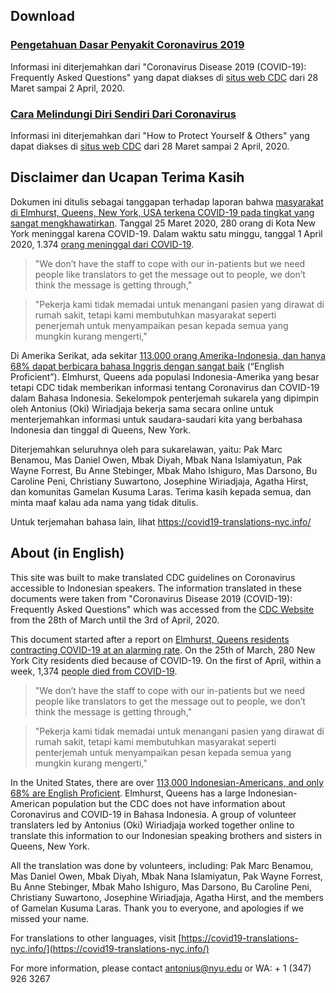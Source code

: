 ## Download
### [Pengetahuan Dasar Penyakit Coronavirus 2019](/assets/pdfs/Pengetahuan_Dasar_Penyakit_Coronavirus_2019.pdf)
Informasi ini diterjemahkan dari  "Coronavirus Disease 2019 (COVID-19): Frequently Asked Questions" yang dapat diakses di [situs web CDC](https://www.cdc.gov/coronavirus/2019-ncov/faq.html) dari 28 Maret sampai 2 April, 2020.

### [Cara Melindungi Diri Sendiri Dari Coronavirus](/assets/pdfs/Cara_Melindungi_Diri_Sendiri_Dari_Coronavirus.pdf)
Informasi ini diterjemahkan dari "How to Protect Yourself & Others" yang dapat diakses di [situs web CDC](https://www.cdc.gov/coronavirus/2019-ncov/prevent-getting-sick/prevention.html) dari 28 Maret sampai 2 April, 2020.

## Disclaimer dan Ucapan Terima Kasih

Dokumen ini ditulis sebagai tanggapan terhadap laporan bahwa [masyarakat di Elmhurst, Queens, New York, USA terkena COVID-19 pada tingkat yang sangat mengkhawatirkan](https://jacksonheightspost.com/doctor-elmhurst-residents-are-contracting-covid-19-at-an-alarming-rate). Tanggal 25 Maret 2020, 280 orang di Kota New York meninggal karena COVID-19. Dalam waktu satu minggu, tanggal 1 Aprìl 2020, 1.374 [orang meninggal dari COVID-19](https://www1.nyc.gov/site/doh/covid/covid-19-data.page).
>"We don’t have the staff to cope with our in-patients but we need people like translators to get the message out to people, we don’t think the message is getting through,"

>"Pekerja kami tidak memadai untuk menangani pasien yang  dirawat di rumah sakit, tetapi kami membutuhkan masyarakat seperti penerjemah untuk menyampaikan pesan kepada semua yang mungkin kurang mengerti,"

Di Amerika Serikat, ada sekitar [113.000 orang Amerika-Indonesia, dan hanya 68% dapat berbicara bahasa Inggris dengan sangat baik](https://www.pewsocialtrends.org/fact-sheet/asian-americans-indonesians-in-the-u-s/) (“English Proficient”). Elmhurst, Queens ada populasi Indonesia-Amerika yang besar tetapi CDC tidak memberikan informasi tentang Coronavirus dan COVID-19 dalam Bahasa Indonesia. Sekelompok penterjemah sukarela yang dipimpin oleh Antonius (Oki) Wiriadjaja bekerja sama secara online untuk menterjemahkan informasi untuk saudara-saudari kita yang berbahasa Indonesia dan tinggal di Queens, New York.

Diterjemahkan seluruhnya oleh para sukarelawan, yaitu: Pak Marc Benamou, Mas Daniel Owen, Mbak Diyah, Mbak Nana Islamiyatun, Pak Wayne Forrest, Bu Anne Stebinger, Mbak Maho Ishiguro, Mas Darsono, Bu Caroline Peni, Christiany Suwartono, Josephine Wiriadjaja, Agatha Hirst, dan komunitas Gamelan Kusuma Laras. Terima kasih kepada semua, dan minta maaf kalau ada nama yang tidak ditulis.

Untuk terjemahan bahasa lain, lihat https://covid19-translations-nyc.info/

## About (in English)
This site was built to make translated CDC guidelines on Coronavirus accessible to Indonesian speakers. The information translated in these documents were taken from "Coronavirus Disease 2019 (COVID-19): Frequently Asked Questions" which was accessed from the [CDC Website](https://www.cdc.gov/coronavirus/2019-ncov/faq.html) from the 28th of March until the 3rd of April, 2020.

This document started after a report on [Elmhurst, Queens residents contracting COVID-19 at an alarming rate](https://jacksonheightspost.com/doctor-elmhurst-residents-are-contracting-covid-19-at-an-alarming-rate). On the 25th of March, 280 New York City residents died because of COVID-19. On the first of April, within a week, 1,374 [people died from COVID-19](https://www1.nyc.gov/site/doh/covid/covid-19-data.page).
>"We don’t have the staff to cope with our in-patients but we need people like translators to get the message out to people, we don’t think the message is getting through,"

>"Pekerja kami tidak memadai untuk menangani pasien yang  dirawat di rumah sakit, tetapi kami membutuhkan masyarakat seperti penterjemah untuk menyampaikan pesan kepada semua yang mungkin kurang mengerti,"

In the United States, there are over [113,000 Indonesian-Americans, and only 68% are English Proficient](https://www.pewsocialtrends.org/fact-sheet/asian-americans-indonesians-in-the-u-s/). Elmhurst, Queens has a large Indonesian-American population but the CDC does not have information about Coronavirus and COVID-19 in Bahasa Indonesia. A group of volunteer translaters led by Antonius (Oki) Wiriadjaja worked together online to translate this information to our Indonesian speaking brothers and sisters in Queens, New York.

All the translation was done by volunteers, including: Pak Marc Benamou, Mas Daniel Owen, Mbak Diyah, Mbak Nana Islamiyatun, Pak Wayne Forrest, Bu Anne Stebinger, Mbak Maho Ishiguro, Mas Darsono, Bu Caroline Peni, Christiany Suwartono, Josephine Wiriadjaja, Agatha Hirst, and the members of Gamelan Kusuma Laras. Thank you to everyone, and apologies if we missed your name.

For translations to other languages, visit [https://covid19-translations-nyc.info/](https://covid19-translations-nyc.info/)

For more information, please contact [antonius@nyu.edu](mailto:antonius@nyu.edu?Subject=Hindar%20Coronavirus) or WA: + 1 (347) 926 3267